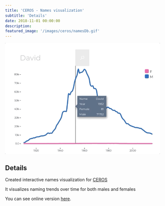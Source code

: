 ```yaml
---
title: 'CEROS - Names visualization'
subtitle: 'Details'
date: 2018-11-01 00:00:00
description: 
featured_image: '/images/ceros/namesDb.gif'
---
```


![](/images/ceros/namesDb.gif)

## Details



Created interactive names visualization for [CEROS](https://www.ceros.com/)


It visualizes naming trends over time for both males and females

You can see online version [here](https://www.ceros.com/originals/hello-my-name-is/).



